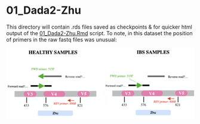 # 01_Dada2-Zhu

This directory will contain .rds files saved as checkpoints & for quicker html output of the [01_Dada2-Zhu.Rmd](../../../../scripts/analysis-individual/Zhu-2019/01_Dada2-Zhu.Rmd) script.
To note, in this dataset the position of primers in the raw fastq files was unusual:

![image](./primer_anomaly.png)
